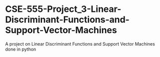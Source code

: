 # CSE-555-Project_3-Linear-Discriminant-Functions-and-Support-Vector-Machines
A project on Linear Discriminant Functions and Support Vector Machines done in python
